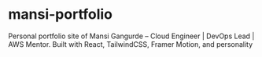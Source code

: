 # mansi-portfolio
Personal portfolio site of Mansi Gangurde – Cloud Engineer | DevOps Lead | AWS Mentor. Built with React, TailwindCSS, Framer Motion, and personality
